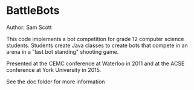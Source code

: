 # BattleBots
 
Author: Sam Scott

This code implements a bot competition for grade 12 computer science students. Students create 
Java classes to create bots that compete in an arena in a "last bot standing" shooting
game.

Presented at the CEMC conference at Waterloo in 2011 and at the ACSE conference at York University in 2015.

See the doc folder for more information